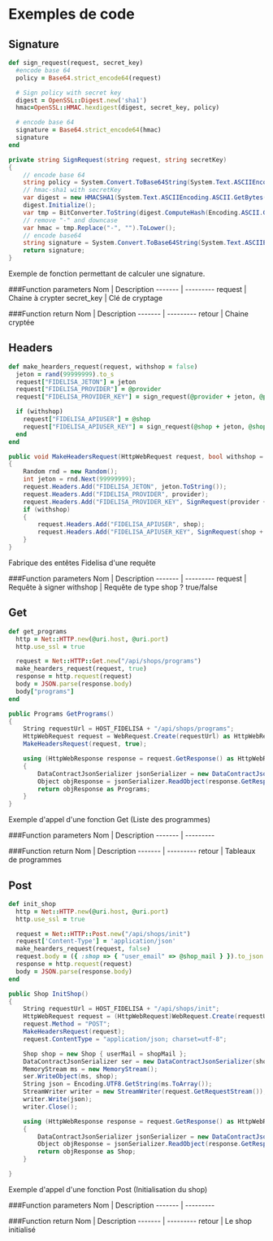 # Exemples de code
## Signature
```ruby
def sign_request(request, secret_key)
  #encode base 64
  policy = Base64.strict_encode64(request)

  # Sign policy with secret key
  digest = OpenSSL::Digest.new('sha1')
  hmac=OpenSSL::HMAC.hexdigest(digest, secret_key, policy)

  # encode base 64
  signature = Base64.strict_encode64(hmac)
  signature
end
```

```csharp
private string SignRequest(string request, string secretKey)
{
    // encode base 64
    string policy = System.Convert.ToBase64String(System.Text.ASCIIEncoding.ASCII.GetBytes(request));
    // hmac-sha1 with secretKey
    var digest = new HMACSHA1(System.Text.ASCIIEncoding.ASCII.GetBytes(secretKey));
    digest.Initialize();
    var tmp = BitConverter.ToString(digest.ComputeHash(Encoding.ASCII.GetBytes(policy)));
    // remove "-" and downcase
    var hmac = tmp.Replace("-", "").ToLower();
    // encode base64
    string signature = System.Convert.ToBase64String(System.Text.ASCIIEncoding.ASCII.GetBytes(hmac));
    return signature;
}
```
Exemple de fonction permettant de calculer une signature.

###Function parameters
Nom | Description
------- | ---------
request | Chaine à crypter
secret_key | Clé de cryptage

###Function return
Nom | Description
------- | ---------
retour | Chaine cryptée


## Headers

```ruby
def make_hearders_request(request, withshop = false)
  jeton = rand(99999999).to_s
  request["FIDELISA_JETON"] = jeton
  request["FIDELISA_PROVIDER"] = @provider
  request["FIDELISA_PROVIDER_KEY"] = sign_request(@provider + jeton, @provider_key )

  if (withshop)
    request["FIDELISA_APIUSER"] = @shop
    request["FIDELISA_APIUSER_KEY"] = sign_request(@shop + jeton, @shop_key )
  end
end
```

```csharp
public void MakeHeadersRequest(HttpWebRequest request, bool withshop = false)
{
    Random rnd = new Random();
    int jeton = rnd.Next(99999999);
    request.Headers.Add("FIDELISA_JETON", jeton.ToString());
    request.Headers.Add("FIDELISA_PROVIDER", provider);
    request.Headers.Add("FIDELISA_PROVIDER_KEY", SignRequest(provider + jeton, providerKey));
    if (withshop)
    {
        request.Headers.Add("FIDELISA_APIUSER", shop);
        request.Headers.Add("FIDELISA_APIUSER_KEY", SignRequest(shop + jeton, shopKey));
    }
}
```

Fabrique des entêtes Fidelisa d'une requête

###Function parameters
Nom | Description
------- | ---------
request | Requête à signer
withshop | Requête de type shop ? true/false


## Get
```ruby
def get_programs
  http = Net::HTTP.new(@uri.host, @uri.port)
  http.use_ssl = true

  request = Net::HTTP::Get.new("/api/shops/programs")
  make_hearders_request(request, true)
  response = http.request(request)
  body = JSON.parse(response.body)
  body["programs"]
end
```

```csharp
public Programs GetPrograms()
{
    String requestUrl = HOST_FIDELISA + "/api/shops/programs";
    HttpWebRequest request = WebRequest.Create(requestUrl) as HttpWebRequest;
    MakeHeadersRequest(request, true);

    using (HttpWebResponse response = request.GetResponse() as HttpWebResponse)
    {
        DataContractJsonSerializer jsonSerializer = new DataContractJsonSerializer(typeof(Programs));
        Object objResponse = jsonSerializer.ReadObject(response.GetResponseStream());
        return objResponse as Programs;
    }
}
```

Exemple d'appel d'une fonction Get (Liste des programmes)

###Function parameters
Nom | Description
------- | ---------

###Function return
Nom | Description
------- | ---------
retour | Tableaux de programmes

## Post

```ruby
def init_shop
  http = Net::HTTP.new(@uri.host, @uri.port)
  http.use_ssl = true

  request = Net::HTTP::Post.new("/api/shops/init")
  request['Content-Type'] = 'application/json'
  make_hearders_request(request, false)
  request.body = ({ :shop => { "user_email" => @shop_mail } }).to_json
  response = http.request(request)
  body = JSON.parse(response.body)
end
```

```csharp
public Shop InitShop()
{
    String requestUrl = HOST_FIDELISA + "/api/shops/init";
    HttpWebRequest request = (HttpWebRequest)WebRequest.Create(requestUrl);
    request.Method = "POST";
    MakeHeadersRequest(request);
    request.ContentType = "application/json; charset=utf-8";

    Shop shop = new Shop { userMail = shopMail };
    DataContractJsonSerializer ser = new DataContractJsonSerializer(shop.GetType());
    MemoryStream ms = new MemoryStream();
    ser.WriteObject(ms, shop);
    String json = Encoding.UTF8.GetString(ms.ToArray());
    StreamWriter writer = new StreamWriter(request.GetRequestStream());
    writer.Write(json);
    writer.Close();

    using (HttpWebResponse response = request.GetResponse() as HttpWebResponse)
    {
        DataContractJsonSerializer jsonSerializer = new DataContractJsonSerializer(typeof(Shop));
        Object objResponse = jsonSerializer.ReadObject(response.GetResponseStream());
        return objResponse as Shop;
    }

}
```

Exemple d'appel d'une fonction Post (Initialisation du shop)

###Function parameters
Nom | Description
------- | ---------

###Function return
Nom | Description
------- | ---------
retour | Le shop initialisé
